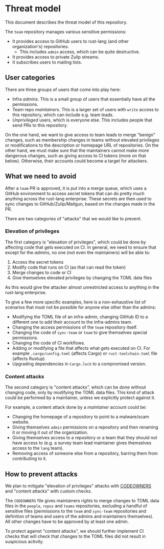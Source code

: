 # Threat model
This document describes the threat model of this repository.

The `team` repository manages various sensitive permissions:
- It provides access to GitHub users to rust-lang (and other organization's) repositories.
    - This includes `admin` access, which can be quite destructive.
- It provides access to private Zulip streams.
- It subscribes users to mailing lists.

## User categories
There are three groups of users that come into play here:
- Infra *admins*. This is a small group of users that essentially have all the permissions.
- Team repo *maintainers*. This is a larger set of users with `write` access to this repository, which can include e.g. team leads.
- *Unprivileged* users, which is everyone else. This includes people that send PRs to this repository.

On the one hand, we want to give access to team leads to merge "benign" changes, such as membership changes in teams without elevated privileges or modifications to the description or homepage URL of repositories. On the other hand, we must make sure that the maintainers cannot make more dangerous changes, such as giving access to CI tokens (more on that below). Otherwise, their accounts could become a target for attackers.

## What we need to avoid
After a `team` PR is approved, it is put into a merge queue, which uses a GitHub environment to access secret tokens that can do pretty much anything across the rust-lang enterprise. These secrets are then used to sync changes to GitHub/Zulip/Mailgun, based on the changes made in the PR.

There are two categories of "attacks" that we would like to prevent.

### Elevation of privileges
The first category is "elevation of privileges", which could be done by affecting code that gets executed on CI. In general, we need to ensure that except for the *admins*, no one (not even the maintainers) will be able to:

1) Access the secret tokens
2) Modify code that runs on CI (as that can read the token)
3) Merge changes to code or CI
4) Give themselves elevated privileges by changing the TOML data files

As this would give the attacker almost unrestricted access to anything in the rust-lang enterprise.

To give a few more specific examples, here is a non-exhaustive list of scenarios that must not be possible for anyone else other than the admins:
- Modifying the TOML file of an infra-admin, changing GitHub ID to a different one to add their account to the infra-admins team.
- Changing the access permissions of the `team` repository itself.
- Changing the code of `sync-team` or `team` to give themselves special permissions.
- Changing the code of CI workflows.
- Adding or modifying a file that affects what gets executed on CI. For example `.cargo/config.toml` (affects Cargo) or `rust-toolchain.toml` file (affects Rustup).
- Upgrading dependencies in `Cargo.lock` to a compromised version.

### Content attacks
The second category is "content attacks", which can be done without changing code, only by modifying the TOML data files. This kind of attack could be performed by a maintainer, unless we explicitly protect against it.

For example, a content attack done by a *maintainer* account could be:
- Changing the homepage of a repository to point to a malware/scam website.
- Giving themselves `admin` permissions on a repository and then renaming it or moving it out of the organization.
- Giving themselves access to a repository or a team that they should not have access to (e.g. a survey team lead maintainer gives themselves access to the `lang` team).
- Removing access of someone else from a repository, barring them from contributing to it.

## How to prevent attacks
We plan to mitigate "elevation of privileges" attacks with [CODEOWNERS](../.github/CODEOWNERS) and "content attacks" with custom checks.

The `CODEOWNERS` file gives maintainers rights to merge changes to TOML data files in the `people`, `repos` and `teams` repositories, excluding a handful of sensitive files (permissions to the `team` and `sync-team` repositories and definition of teams and users of the admins and maintainers themselves). All other changes have to be approved by at least one admin.

To protect against "content attacks", we should further implement CI checks that will check that changes to the TOML files did not result in suspicious activity.
